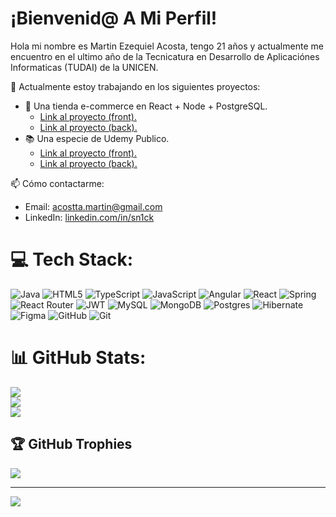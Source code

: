 # ¡Bienvenid@ A Mi Perfil!

Hola mi nombre es Martin Ezequiel Acosta, tengo 21 años y actualmente me encuentro en el ultimo año de la Tecnicatura en Desarrollo de Aplicaciónes Informaticas (TUDAI) de la UNICEN.  

🔭 Actualmente estoy trabajando en los siguientes proyectos:
- 🛒 Una tienda e-commerce en React + Node + PostgreSQL. 
  - [Link al proyecto (front).](https://github.com/MartinEAcosta/gamer-sector-react/)
  - [Link al proyecto (back).](https://github.com/MartinEAcosta/gamersector-backend/)
- 📚 Una especie de Udemy Publico.
  -  [Link al proyecto (front).](https://github.com/MartinEAcosta/seminario-angular/)
  -  [Link al proyecto (back).](https://github.com/MartinEAcosta/seminario-angular-backend/)
  
📫 Cómo contactarme:
- Email: acostta.martin@gmail.com
- LinkedIn: [linkedin.com/in/sn1ck](https://linkedin.com/in/sn1ck)

# 💻 Tech Stack:
![Java](https://img.shields.io/badge/java-%23ED8B00.svg?style=for-the-badge&logo=openjdk&logoColor=white) ![HTML5](https://img.shields.io/badge/html5-%23E34F26.svg?style=for-the-badge&logo=html5&logoColor=white) ![TypeScript](https://img.shields.io/badge/typescript-%23007ACC.svg?style=for-the-badge&logo=typescript&logoColor=white) ![JavaScript](https://img.shields.io/badge/javascript-%23323330.svg?style=for-the-badge&logo=javascript&logoColor=%23F7DF1E) ![Angular](https://img.shields.io/badge/angular-%23DD0031.svg?style=for-the-badge&logo=angular&logoColor=white) ![React](https://img.shields.io/badge/react-%2320232a.svg?style=for-the-badge&logo=react&logoColor=%2361DAFB) ![Spring](https://img.shields.io/badge/spring-%236DB33F.svg?style=for-the-badge&logo=spring&logoColor=white) ![React Router](https://img.shields.io/badge/React_Router-CA4245?style=for-the-badge&logo=react-router&logoColor=white) ![JWT](https://img.shields.io/badge/JWT-black?style=for-the-badge&logo=JSON%20web%20tokens) ![MySQL](https://img.shields.io/badge/mysql-4479A1.svg?style=for-the-badge&logo=mysql&logoColor=white) ![MongoDB](https://img.shields.io/badge/MongoDB-%234ea94b.svg?style=for-the-badge&logo=mongodb&logoColor=white) ![Postgres](https://img.shields.io/badge/postgres-%23316192.svg?style=for-the-badge&logo=postgresql&logoColor=white) ![Hibernate](https://img.shields.io/badge/Hibernate-59666C?style=for-the-badge&logo=Hibernate&logoColor=white) ![Figma](https://img.shields.io/badge/figma-%23F24E1E.svg?style=for-the-badge&logo=figma&logoColor=white) ![GitHub](https://img.shields.io/badge/github-%23121011.svg?style=for-the-badge&logo=github&logoColor=white) ![Git](https://img.shields.io/badge/git-%23F05033.svg?style=for-the-badge&logo=git&logoColor=white)
# 📊 GitHub Stats:
![](https://github-readme-stats.vercel.app/api?username=MartinEAcosta&theme=dark&hide_border=false&include_all_commits=true&count_private=true)<br/>
![](https://nirzak-streak-stats.vercel.app/?user=MartinEAcosta&theme=dark&hide_border=false)<br/>
![](https://github-readme-stats.vercel.app/api/top-langs/?username=MartinEAcosta&theme=dark&hide_border=false&include_all_commits=true&count_private=true&layout=compact)

## 🏆 GitHub Trophies
![](https://github-profile-trophy.vercel.app/?username=MartinEAcosta&theme=radical&no-frame=false&no-bg=true&margin-w=4)

---
[![](https://visitcount.itsvg.in/api?id=MartinEAcosta&icon=0&color=0)](https://visitcount.itsvg.in)

